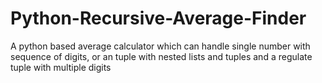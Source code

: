 # Python-Recursive-Average-Finder
A python based average calculator which can handle single number with sequence of digits, or an tuple with nested lists and tuples and a regulate tuple with multiple digits
